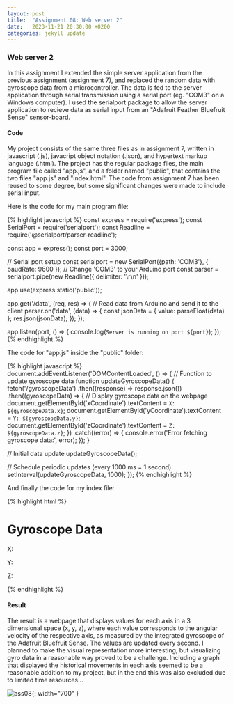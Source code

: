 ```yaml
---
layout: post
title:  "Assignment 08: Web server 2"
date:   2023-11-21 20:30:00 +0200
categories: jekyll update
---
```


### **Web server 2**  

In this assignment I extended the simple server application from the previous assignment (assignment 7), and replaced the random data with gyroscope data from a microcontroller. The data is fed to the server application through serial transmission using a serial port (eg. "COM3" on a Windows computer). I used the serialport package to allow the server application to recieve data as serial input from an "Adafruit Feather Bluefruit Sense" sensor-board.

#### Code

My project consists of the same three files as in assignment 7, written in javascript (.js), javacript object notation (.json), and hypertext markup language (.html). The project has the regular package files, the main program file called "app.js", and a folder named "public", that contains the two files "app.js" and "index.html". The code from assignment 7 has been reused to some degree, but some significant changes were made to include serial input.

Here is the code for my main program file:

{% highlight javascript %}
const express = require('express');
const SerialPort = require('serialport');
const Readline = require('@serialport/parser-readline');

const app = express();
const port = 3000;

// Serial port setup
const serialport = new SerialPort({path: 'COM3'}, { baudRate: 9600 }); // Change 'COM3' to your Arduino port
const parser = serialport.pipe(new Readline({ delimiter: '\r\n' }));

app.use(express.static('public'));

app.get('/data', (req, res) => {
  // Read data from Arduino and send it to the client
  parser.on('data', (data) => {
    const jsonData = { value: parseFloat(data) };
    res.json(jsonData);
  });
});

app.listen(port, () => {
  console.log(`Server is running on port ${port}`);
});
{% endhighlight %}

The code for "app.js" inside the "public" folder:

{% highlight javascript %}
document.addEventListener('DOMContentLoaded', () => {
  // Function to update gyroscope data
  function updateGyroscopeData() {
    fetch('/gyroscopeData')
      .then((response) => response.json())
      .then((gyroscopeData) => {
        // Display gyroscope data on the webpage
        document.getElementById('xCoordinate').textContent = `X: ${gyroscopeData.x}`;
        document.getElementById('yCoordinate').textContent = `Y: ${gyroscopeData.y}`;
        document.getElementById('zCoordinate').textContent = `Z: ${gyroscopeData.z}`;
      })
      .catch((error) => {
        console.error('Error fetching gyroscope data:', error);
      });
  }

  // Initial data update
  updateGyroscopeData();

  // Schedule periodic updates (every 1000 ms = 1 second)
  setInterval(updateGyroscopeData, 1000);
});
{% endhighlight %}

And finally the code for my index file:

{% highlight html %}
<!DOCTYPE html>
<html lang="en">
<head>
  <meta charset="UTF-8">
  <meta name="viewport" content="width=device-width, initial-scale=1.0">
  <title>Gyroscope Data</title>
  <!-- Include any necessary stylesheets or libraries here -->
</head>
<body>
  <h1>Gyroscope Data</h1>
  <div id="gyroscopeData">
    <p id="xCoordinate">X: </p>
    <p id="yCoordinate">Y: </p>
    <p id="zCoordinate">Z: </p>
  </div>
  <!-- Include your script file -->
  <script src="app.js"></script>
</body>
</html>
{% endhighlight %}

#### Result

The result is a webpage that displays values for each axis in a 3 dimensional space (x, y, z), where each value corresponds to the angular velocity of the respective axis, as measured by the integrated gyroscope of the Adafruit Bluefruit Sense. The values are updated every second. I planned to make the visual representation more interesting, but visualizing gyro data in a reasonable way proved to be a challenge. Including a graph that displayed the historical movements in each axis seemed to be a reasonable addition to my project, but in the end this was also excluded due to limited time resources... 

![ass08](https://github.com/PrinceSig/ADA525/assets/94006886/8d27f180-96c2-4c63-a543-9b14babcb900){: width="700" }
 